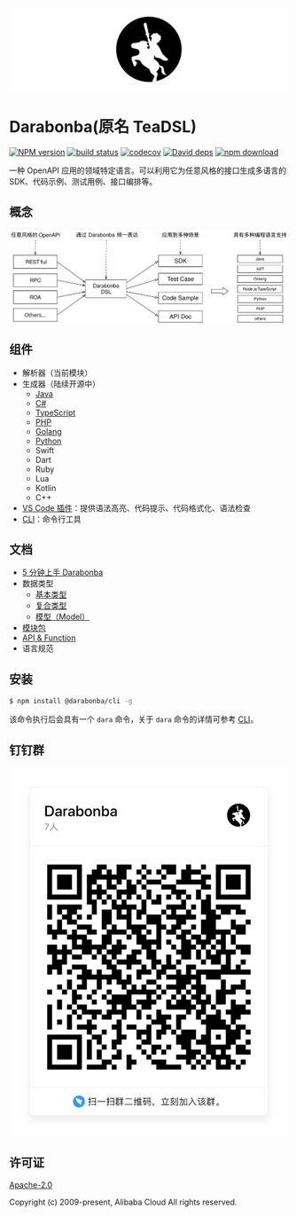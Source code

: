 ![Darabonba Logo](./fixtures/dara_logo.svg)

# Darabonba(原名 TeaDSL)

[![NPM version][npm-image]][npm-url]
[![build status][travis-image]][travis-url]
[![codecov][cov-image]][cov-url]
[![David deps][david-image]][david-url]
[![npm download][download-image]][download-url]

[npm-image]: https://img.shields.io/npm/v/@darabonba/parser.svg?style=flat-square
[npm-url]: https://npmjs.org/package/@darabonba/parser
[travis-image]: https://img.shields.io/travis/aliyun/darabonba.svg?style=flat-square
[travis-url]: https://travis-ci.org/aliyun/darabonba
[cov-image]: https://codecov.io/gh/aliyun/darabonba/branch/master/graph/badge.svg
[cov-url]: https://codecov.io/gh/aliyun/darabonba
[david-image]: https://img.shields.io/david/aliyun/darabonba.svg?style=flat-square
[david-url]: https://david-dm.org/aliyun/darabonba
[download-image]: https://img.shields.io/npm/dm/@darabonba/parser.svg?style=flat-square
[download-url]: https://npmjs.org/package/@darabonba/parser

一种 OpenAPI 应用的领域特定语言。可以利用它为任意风格的接口生成多语言的 SDK、代码示例、测试用例、接口编排等。

## 概念

![Darabonba 概念图](./fixtures/concept.svg)

## 组件

- 解析器（当前模块）
- 生成器（陆续开源中）
    - [Java](https://github.com/aliyun/darabonba-java-generator)
    - [C#](https://github.com/aliyun/darabonba-csharp-generator)
    - [TypeScript](https://github.com/aliyun/darabonba-typescript-generator)
    - [PHP](https://github.com/aliyun/darabonba-php-generator)
    - [Golang](https://github.com/aliyun/darabonba-go-generator)
    - [Python](https://github.com/aliyun/darabonba-python-generator)
    - Swift
    - Dart
    - Ruby
    - Lua
    - Kotlin
    - C++
- [VS Code 插件](https://github.com/aliyun/darabonba-vscode)：提供语法高亮、代码提示、代码格式化、语法检查
- [CLI](https://github.com/aliyun/darabonba-cli)：命令行工具

## 文档

- [5 分钟上手 Darabonba](./doc/getting_started.md)
- 数据类型
    - [基本类型](./doc/types/basic_types.md)
    - [复合类型](./doc/types/complex_types.md)
    - [模型（Model）](./doc/types/model.md)
- [模块包](./doc/module.md)
- [API & Function](./doc/function_and_api.md)
- 语言规范


## 安装

```sh
$ npm install @darabonba/cli -g
```

该命令执行后会具有一个 `dara` 命令，关于 `dara` 命令的详情可参考 [CLI](https://github.com/aliyun/darabonba-cli)。

## 钉钉群
![Darabonba钉钉群](./fixtures/qrcode.svg)


## 许可证
[Apache-2.0](/LICENSE)

Copyright (c) 2009-present, Alibaba Cloud All rights reserved.
